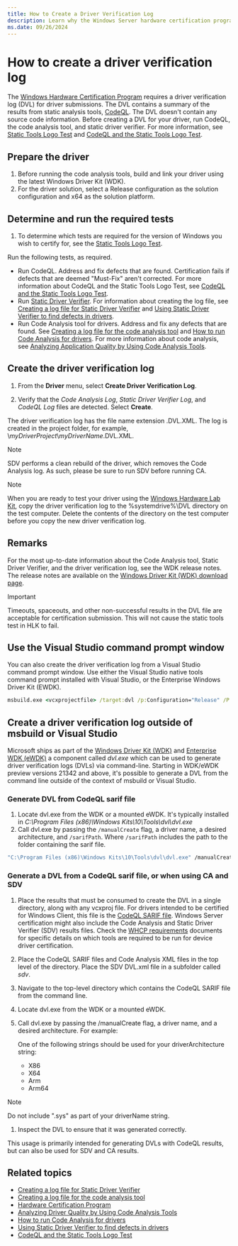 ```yaml
---
title: How to Create a Driver Verification Log
description: Learn why the Windows Server hardware certification program requires a driver verification log (DVL) for all applicable driver submissions.
ms.date: 09/26/2024
---
```


# How to create a driver verification log

The [Windows Hardware Certification Program](/windows-hardware/design/compatibility/) requires a driver verification log (DVL) for driver submissions. The DVL contains a summary of the results from static analysis tools, [CodeQL](../devtest/static-tools-and-codeql.md). The DVL doesn't contain any source code information. Before creating a DVL for your driver, run CodeQL, the code analysis tool, and static driver verifier. For more information, see [Static Tools Logo Test](/windows-hardware/test/hlk/testref/6ab6df93-423c-4af6-ad48-8ea1049155ae) and [CodeQL and the Static Tools Logo Test](../devtest/static-tools-and-codeql.md).

## Prepare the driver

1. Before running the code analysis tools, build and link your driver using the latest Windows Driver Kit (WDK).
1. For the driver solution, select a Release configuration as the solution configuration and x64 as the solution platform.

## Determine and run the required tests

1. To determine which tests are required for the version of Windows you wish to certify for, see the [Static Tools Logo Test](/windows-hardware/test/hlk/testref/6ab6df93-423c-4af6-ad48-8ea1049155ae).

Run the following tests, as required.

- Run CodeQL. Address and fix defects that are found. Certification fails if defects that are deemed "Must-Fix" aren't corrected. For more information about CodeQL and the Static Tools Logo Test, see [CodeQL and the Static Tools Logo Test](../devtest/static-tools-and-codeql.md).
- Run [Static Driver Verifier](../devtest/static-driver-verifier.md). For information about creating the log file, see [Creating a log file for Static Driver Verifier](creating-a-log-file-for-static-driver-verifier.md) and [Using Static Driver Verifier to find defects in drivers](../devtest/using-static-driver-verifier-to-find-defects-in-drivers.md).
- Run Code Analysis tool for drivers. Address and fix any defects that are found. See [Creating a log file for the code analysis tool](creating-a-log-file-for-the-code-analysis-tool.md) and [How to run Code Analysis for drivers](../devtest/how-to-run-code-analysis-for-drivers.md). For more information about code analysis, see [Analyzing Application Quality by Using Code Analysis Tools](/previous-versions/visualstudio/visual-studio-2013/dd264897(v=vs.120)).

## Create the driver verification log

1. From the **Driver** menu, select **Create Driver Verification Log**.

1. Verify that the *Code Analysis Log*, *Static Driver Verifier Log*, and *CodeQL Log* files are detected. Select **Create**.

The driver verification log has the file name extension .DVL.XML. The log is created in the project folder, for example, \\*myDriverProject*\\*myDriverName*.DVL.XML.

> [!NOTE]
> SDV performs a clean rebuild of the driver, which removes the Code Analysis log. As such, please be sure to run SDV before running CA.

> [!NOTE]
> When you are ready to test your driver using the [Windows Hardware Lab Kit](/windows-hardware/test/hlk/), copy the driver verification log to the %systemdrive%\\DVL directory on the test computer. Delete the contents of the directory on the test computer before you copy the new driver verification log.

## Remarks

For the most up-to-date information about the Code Analysis tool, Static Driver Verifier, and the driver verification log, see the WDK release notes. The release notes are available on the [Windows Driver Kit (WDK) download page](https://go.microsoft.com/fwlink/p/?linkid=254897).

> [!IMPORTANT]
> Timeouts, spaceouts, and other non-successful results in the DVL file are acceptable for certification submission. This will not cause the static tools test in HLK to fail.

## Use the Visual Studio command prompt window

You can also create the driver verification log from a Visual Studio command prompt window. Use either the Visual Studio native tools command prompt installed with Visual Studio, or the Enterprise Windows Driver Kit (EWDK).

```cmd
msbuild.exe <vcxprojectfile> /target:dvl /p:Configuration="Release" /P:Platform=x64
```

## Create a driver verification log outside of msbuild or Visual Studio

Microsoft ships as part of the [Windows Driver Kit (WDK)](../download-the-wdk.md) and [Enterprise WDK (eWDK)](../download-the-wdk.md#download-icon-for-ewdk-enterprise-wdk-ewdk) a component called *dvl.exe* which can be used to generate driver verification logs (DVLs) via command-line. Starting in WDK/eWDK preview versions 21342 and above, it's possible to generate a DVL from the command line outside of the context of msbuild or Visual Studio.

### Generate DVL from CodeQL sarif file

1. Locate dvl.exe from the WDK or a mounted eWDK. It's typically installed in *C:\Program Files (x86)\Windows Kits\10\Tools\dvl\dvl.exe*
1. Call dvl.exe by passing the `/manualCreate` flag, a driver name, a desired architecture, and `/sarifPath`. Where `/sarifPath` includes the path to the folder containing the sarif file.

```cmd
"C:\Program Files (x86)\Windows Kits\10\Tools\dvl\dvl.exe" /manualCreate <driverName> <driverArchitecture> /sarifPath <pathToSarifLocation>
```

### Generate a DVL from a CodeQL sarif file, or when using CA and SDV

1. Place the results that must be consumed to create the DVL in a single directory, along with any vcxproj file. For drivers intended to be certified for Windows Client, this file is the [CodeQL SARIF file](../devtest/static-tools-and-codeql.md#3-perform-analysis). Windows Server certification might also include the Code Analysis and Static Driver Verifier (SDV) results files. Check the [WHCP requirements](/windows-hardware/design/compatibility/whcp-specifications-policies) documents for specific details on which tools are required to be run for device driver certification.
1. Place the CodeQL SARIF files and Code Analysis XML files in the top level of the directory. Place the SDV DVL.xml file in a subfolder called *sdv*.
1. Navigate to the top-level directory which contains the CodeQL SARIF file from the command line.
1. Locate dvl.exe from the WDK or a mounted eWDK.
1. Call dvl.exe by passing the /manualCreate flag, a driver name, and a desired architecture. For example:

   One of the following strings should be used for your driverArchitecture string:

   - X86
   - X64
   - Arm
   - Arm64

  > [!NOTE]
  > Do not include ".sys" as part of your driverName string.

1. Inspect the DVL to ensure that it was generated correctly.

This usage is primarily intended for generating DVLs with CodeQL results, but can also be used for SDV and CA results.

## Related topics

- [Creating a log file for Static Driver Verifier](creating-a-log-file-for-static-driver-verifier.md)
- [Creating a log file for the code analysis tool](creating-a-log-file-for-the-code-analysis-tool.md)
- [Hardware Certification Program](/previous-versions/windows/hardware/hck/jj124227(v=vs.85))
- [Analyzing Driver Quality by Using Code Analysis Tools](analyzing-driver-quality-by-using-code-analysis-tools.md)
- [How to run Code Analysis for drivers](../devtest/how-to-run-code-analysis-for-drivers.md)
- [Using Static Driver Verifier to find defects in drivers](../devtest/using-static-driver-verifier-to-find-defects-in-drivers.md)
- [CodeQL and the Static Tools Logo Test](../devtest/static-tools-and-codeql.md)
